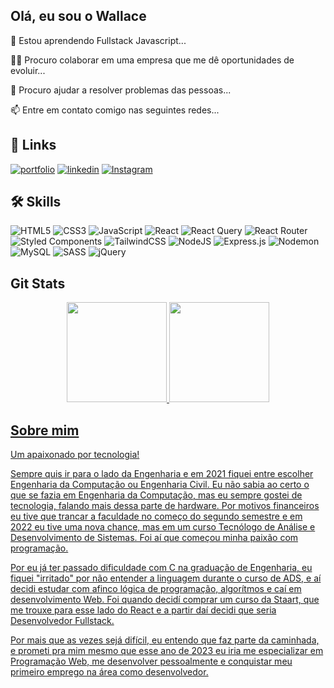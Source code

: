
## Olá, eu sou o Wallace

🧠 Estou aprendendo Fullstack Javascript...

👯‍♀️ Procuro colaborar em uma empresa que me dê oportunidades de evoluir...

🤔 Procuro ajudar a resolver problemas das pessoas...

📫 Entre em contato comigo nas seguintes redes...

## 🔗 Links
[![portfolio](https://img.shields.io/badge/my_portfolio-000?style=for-the-badge&logo=ko-fi&logoColor=white)](https://wallace027dev.vercel.app/)
[![linkedin](https://img.shields.io/badge/linkedin-0A66C2?style=for-the-badge&logo=linkedin&logoColor=white)](https://www.linkedin.com/in/wallace-dev/)
[![Instagram](https://img.shields.io/badge/Instagram-%23E4405F.svg?style=for-the-badge&logo=Instagram&logoColor=white)](https://www.instagram.com/wallace027dev/)

## 🛠 Skills
![HTML5](https://img.shields.io/badge/html5-%23E34F26.svg?style=for-the-badge&logo=html5&logoColor=white)
![CSS3](https://img.shields.io/badge/css3-%231572B6.svg?style=for-the-badge&logo=css3&logoColor=white)
![JavaScript](https://img.shields.io/badge/javascript-%23323330.svg?style=for-the-badge&logo=javascript&logoColor=%23F7DF1E)
![React](https://img.shields.io/badge/react-%2320232a.svg?style=for-the-badge&logo=react&logoColor=%2361DAFB)
![React Query](https://img.shields.io/badge/-React%20Query-FF4154?style=for-the-badge&logo=react%20query&logoColor=white)
![React Router](https://img.shields.io/badge/React_Router-CA4245?style=for-the-badge&logo=react-router&logoColor=white)
![Styled Components](https://img.shields.io/badge/styled--components-DB7093?style=for-the-badge&logo=styled-components&logoColor=white)
![TailwindCSS](https://img.shields.io/badge/tailwindcss-%2338B2AC.svg?style=for-the-badge&logo=tailwind-css&logoColor=white)
![NodeJS](https://img.shields.io/badge/node.js-6DA55F?style=for-the-badge&logo=node.js&logoColor=white)
![Express.js](https://img.shields.io/badge/express.js-%23404d59.svg?style=for-the-badge&logo=express&logoColor=%2361DAFB)
![Nodemon](https://img.shields.io/badge/NODEMON-%23323330.svg?style=for-the-badge&logo=nodemon&logoColor=%BBDEAD)
![MySQL](https://img.shields.io/badge/mysql-%2300f.svg?style=for-the-badge&logo=mysql&logoColor=white)
![SASS](https://img.shields.io/badge/SASS-hotpink.svg?style=for-the-badge&logo=SASS&logoColor=white)
![jQuery](https://img.shields.io/badge/jquery-%230769AD.svg?style=for-the-badge&logo=jquery&logoColor=white)

## Git Stats
<div align="center">
  <a href="https://github.com/wallace027dev">
  <img height="160em" src="https://github-readme-stats.vercel.app/api?username=wallace027dev&show_icons=true&theme=tokyonight&include_all_commits=true&count_private=true"/>
  <img height="160em" src="https://github-readme-stats.vercel.app/api/top-langs/?username=wallace027dev&layout=compact&langs_count=7&theme=tokyonight"/>
</div>
  
## Sobre mim

Um apaixonado por tecnologia!

Sempre quis ir para o lado da Engenharia e em 2021 fiquei entre escolher Engenharia da Computação ou Engenharia Civil. Eu não sabia ao certo o que se fazia em Engenharia da Computação, mas eu sempre gostei de tecnologia, falando mais dessa parte de hardware. Por motivos financeiros eu tive que trancar a faculdade no começo do segundo semestre e em 2022 eu tive uma nova chance, mas em um curso Tecnólogo de Análise e Desenvolvimento de Sistemas. Foi aí que começou minha paixão com programação.

Por eu já ter passado dificuldade com C na graduação de Engenharia, eu fiquei "irritado" por não entender a linguagem durante o curso de ADS, e aí decidi estudar com afinco lógica de programação, algorítmos e caí em desenvolvimento Web. Foi quando decidí comprar um curso da Staart, que me trouxe para esse lado do React e a partir daí decidi que seria Desenvolvedor Fullstack.

Por mais que as vezes sejá difícil, eu entendo que faz parte da caminhada, e prometi pra mim mesmo que esse ano de 2023 eu iria me especializar em Programação Web, me desenvolver pessoalmente e conquistar meu primeiro emprego na área como desenvolvedor.
